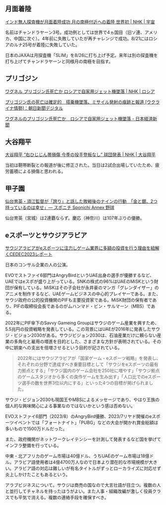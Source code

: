 ## 月面着陸

[インド無人探査機が月面着陸成功 月の南極付近への着陸 世界初 | NHK | 宇宙](https://www3.nhk.or.jp/news/html/20230823/k10014172181000.html)

名前はチャンドラヤーン3号。成功例としては世界で4ヵ国目（旧ソ連、アメリカ、中国に次ぐ）。4年前に失敗していたが再チャレンジで成功。8/21にはロシアのルナ25号が着陸に失敗していた。

日本のJAXAは月探査機「SLIM」を8/26に打ち上げ予定。来年は別の探査機を打ち上げてチャンドラヤーンと同様月の南極を目指す。

## プリゴジン

[ワグネル プリゴジン氏死亡か ロシアで自家用ジェット機墜落 | NHK | ロシア](https://www3.nhk.or.jp/news/html/20230824/k10014172301000.html)

[プリゴジン氏の死亡は確定的　搭乗機墜落、ミサイル発射の痕跡と報道 \[ウクライナ情勢\]：朝日新聞デジタル](https://www.asahi.com/articles/ASR8S1TBVR8SUHBI002.html)

[ワグネルのプリゴジン氏死亡か　ロシアで自家用ジェット機墜落 - 日本経済新聞](https://www.nikkei.com/article/DGXZQOGR23D160T20C23A8000000/)

## 大谷翔平

[大谷翔平 “右ひじじん帯損傷 今季の投手登板なし” 球団発表 | NHK | 大谷翔平](https://www3.nhk.or.jp/news/html/20230824/k10014172631000.html)

当初は靭帯断裂との報道が後に修正された。当日は2試合出場していたため、疲労蓄積による損傷と思われる。

## 甲子園

[仙台育英・須江監督が「誇り」と話した敗戦後のナインの行動　「金と銀、2つ持っているのは幸せ」― スポニチ Sponichi Annex 野球](https://www.sponichi.co.jp/baseball/news/2023/08/23/kiji/20230823s00001002637000c.html)

仙台育英（宮城）は2連覇ならず。慶応（神奈川）は107年ぶりの優勝。

## eスポーツとサウジアラビア

[サウジアラビアがeスポーツに注力しゲーム業界に多額の投資を行う理由を紐解くCEDEC2023レポート](https://news.denfaminicogamer.jp/kikakuthetower/230824e)

日本のコンサル企業の人の公演。

EVOでストファイ6部門はAngryBirdというUAE出身の選手が優勝するなど、UAEではeスポが盛り上がっている。SNKの株式の96%はUAEのMiSKという財団が保有している。MiSKはその子会社が永井豪のマンガ「グレンダイザー」のアニメを制作するなど、UAEゲームビジネスの中心的プレイヤーである。また、サウジ政府の公的投資機関のPIFも主要投資家である。MiSK財団の保有者であり、PIFの取締役会長であるのがムハンマド・ビン・サルマーン（MBS）である。

2022年にPIF傘下のSavvy Gameing Groupはサウジのゲーム産業を興すため、5.5兆円の投資戦略を発表している。この背景にはUAEが2016年に発表したサウジ・ビジョン2030がある。サウジビジョン2030は、石油産業だけに頼らない産業の多角化と雇用の増進を目的とした、さまざまな方針が表明されている。その中に娯楽への支出を倍増させるという目的が記されている。

> 2022年にはサウジアラビアが「国家ゲーム・eスポーツ戦略」を発表し、それぞれの分野で達成すべき重要目標として「サウジをeスポーツの最有力拠点とする」「サウジ国内のゲーム会社を250社に増やす」「サウジ拠点のゲームスタジオから多くの良作ゲームを生み出す」「人口比でのeスポーツ選手の数を世界3位以内にする」といった4つの目標が掲げられました。

サウジ・ビジョン2030も現国王やMBSによるメッセージであり、やはり王族の個人的な興味関心による事業なのではないかという感は否めない。

EVOストファイ6部門（2023/8）のAngryBird優勝、2023/7リヤド開催のeスポーツイベントでは「フォートナイト」「PUBG」などの大会が開かれ賞金総額は多いもので1500万ドルだった。

また、政府機関がネットワークレイテンシーを計測して発表するなど国を挙げてインフラ整備を行っている。

中東・北アフリカのゲーム市場は40億ドル、うちUAEのゲーム市場は18億ドル。アラビア語使用者は4億4700万人なので日本より潜在的な市場規模が大きい。アラビア語の対応は難しいが有名タイトルがずっとローカライズに対応せず炎上しかけたこともあるという。

アラブビジネスについて。サウジは商売の国なので大言壮語が目立つ。複数の人と並行してチャネルを持ったほうがよい。また人事・組織改編が激しく役員クラスでも平気で消える。複数の連絡手段を確保すべき。
